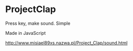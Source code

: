 # ProjectClap
Press key, make sound. Simple

Made in JavaScript

http://www.misiael89xs.nazwa.pl/Project_Clap/sound.html
